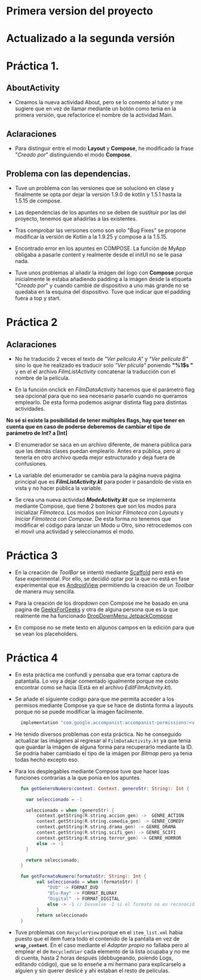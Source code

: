 # Primera version del proyecto
# Actualizado a la segunda versión

# Práctica 1.
## AboutActivity

- Creamos la nueva actividad About, pero se lo comento al tutor y me sugiere que en vez de llamar mediante un botón como tenia en la primera versión, que refactorice el nombre de la actividad Main.

## Aclaraciones 

- Para distinguir entre el modo **Layout** y **Compose**, he modificado la frase "*Creado por*" distinguiendo el modo **Compose**.

## Problema con las dependencias.

- Tuve un problema con las versiones que se solucionó en clase y finalmente se opta por dejar la versión 1.9.0 de kotlin y 1.5.1 hasta la 1.5.15 de compose.

- Las dependencias de los apuntes no se deben de sustituir por las del proyecto, tenemos que añadirlas a las existentes.

- Tras comprobar las versiones como son solo "Bug Fixes" se propone modificar la versión de Kotlin a la 1.9.25 y compose a la 1.5.15.

- Encontrado error en los apuntes en COMPOSE. La función de MyApp obligaba a pasarle content y realmente desde el initUI no se le pasa nada.

- Tuve unos problemas al añadir la imágen del logo con **Compose** porque inicialmente le estaba añadiendo padding a la imágen desde la etiqueta "*Creado por*" y cuando cambié de dispositivo a uno más grande no se quedaba en la esquina del dispositivo. Tuve que indicar que el padding fuera a top y start.

# Práctica 2

## Aclaraciones

- No he traducido 2 veces el texto de *"Ver película A"* y *"Ver película B"* sino lo que he realizado es traducir solo *"Ver plícula"* poniendo **"%1$s "** y en el el archivo *FilmListActivity* concatenar la traducción con el nombre de la película.

- En la función onclick en *FilmDataActivity* hacemos que el parámetro flag sea opcional para que no sea necesario pasarlo cuando no queramos emplearlo. De esta forma podemos asignar distinta flag para distintas actividades.

**No sé si existe la posibilidad de tener multiples flags, hay que tener en cuenta que en caso de poderse deberemos de cambiar el tipo de parámetro de Int? a [Int]**

- El enumerador se saca en un archivo diferente, de manera pública para que las demás clases puedan emplearlo. Antes era pública, pero al tenerla en otro archivo queda mejor estructurado y deja fuera de confusiones.

- La variable del enumerador  se cambia para la página nueva página principal que es ***FilmListActivity.kt*** para poder ir pasandolo de vista en vista y no hacer pública la variable.

- Se crea una nueva actividad ***ModeActivity.kt*** que se implementa mediante Compose, que tiene 2 botones que son los modos para inicializar *Filmoteca*. 
  Los modos son *Iniciar Filmoteca con Layouts* y *Iniciar Filmoteca con Compose*. De esta forma no tenemos que modificar el código para lanzar un Modo u Otro, sino retrocedemos con el movil una actividad y seleccionamos el modo.

# Práctica 3

- En la creación de *ToolBar* se intentó mediante [Scaffold](https://developer.android.com/develop/ui/compose/components/app-bars?hl=es-419) pero está en fase experimental. Por ello, se decidió optar por la que no está en fase experimental que es [AndroidView](https://developer.android.com/develop/ui/compose/migrate/interoperability-apis/views-in-compose?hl=es-419) permitiendo la creación de un *Toolbar* de manera muy sencilla.

- Para la creación de los dropdown con Compose me he basado en una pagina de [GeeksForGeeks](https://www.geeksforgeeks.org/drop-down-menu-in-android-using-jetpack-compose/) y otra de alguna persona que es la que realmente me ha funcionado [DropDownMenu JetpackCompose](https://alexzh.com/jetpack-compose-dropdownmenu/)

- En compose no se mete texto en algunos campos en la edición para que se vean los placeholders.



# Práctica 4

- En esta práctica me confundí y pensaba que era tomar captura de patantalla. Lo voy a dejar comentado igualmente porque me costo encontrar como se hacía (Está en el archivo *EditFilmActivity.kt*).

- Se añade el siguiente codigo para que me permita acceder a los permisos mediante Compose ya que se hace de distinta forma a layouts porque no se puede modificar la imagen facilmente.

    ```kotlin
      implementation "com.google.accompanist:accompanist-permissions:<version>"
    ```
- He tenido diversos problemas con esta práctica. No he conseguido actualizar las imágenes al regresar al `FilmDataActivity.kt` ya que  tenia que guardar la imágen de alguna forma para recuperarlo mediante la ID.
Se podría haber cambiado el tipo de la imágen por *Bitmap* pero ya tenia todas hecho excepto eso.

- Para los desplegables mediante Compose tuve que hacer loas funciones contrarias a la que ponia en los apuntes.

       
    ```kotlin
      fun getGeneroNumero(context: Context, generoStr: String): Int {

        var seleccionado = -1

        seleccionado = when (generoStr) {
            context.getString(R.string.accion_gen) ->  GENRE_ACTION
            context.getString(R.string.comedia_gen) -> GENRE_COMEDY
            context.getString(R.string.drama_gen) -> GENRE_DRAMA
            context.getString(R.string.scifi_gen) -> GENRE_SCIFI
            context.getString(R.string.terror_gen) -> GENRE_HORROR
            else -> -1
        }

        return seleccionado;
      }

      fun getFormatoNumero(formatoStr: String): Int {
            val seleccionado = when (formatoStr) {
                "DVD" -> FORMAT_DVD
                "Blu-Ray" -> FORMAT_BLURAY
                "Digital" -> FORMAT_DIGITAL
                else -> -1 // Devuelve -1 si el formato no es reconocido
            }
            return seleccionado
      }
    ```

- Tuve problemas con `RecyclerView` porque en el `item_list.xml` habia puesto que el item fuera todo el contenido de la pantalla en vez de **`wrap_content`**. En el caso mediante el *Adapter propio* no fallaba pero al emplear el de `RecycledVier`
  cada elemento de la lista ocupaba y no me di cuenta, hasta 2 horas después (debbugeando, poiendo Logs, editando código), que se lo enseñe a mi hermano para explicarselo a alguien y sin querer deslicé y ahi estaban el resto de películas.


